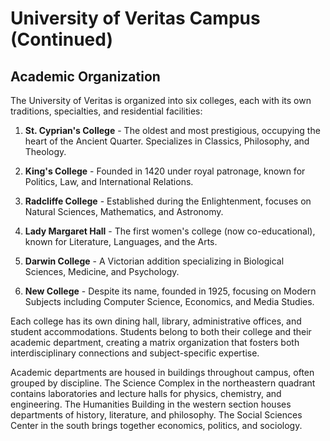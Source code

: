 # University of Veritas Campus (Continued)

## Academic Organization

The University of Veritas is organized into six colleges, each with its own traditions, specialties, and residential facilities:

1. **St. Cyprian's College** - The oldest and most prestigious, occupying the heart of the Ancient Quarter. Specializes in Classics, Philosophy, and Theology.

2. **King's College** - Founded in 1420 under royal patronage, known for Politics, Law, and International Relations.

3. **Radcliffe College** - Established during the Enlightenment, focuses on Natural Sciences, Mathematics, and Astronomy.

4. **Lady Margaret Hall** - The first women's college (now co-educational), known for Literature, Languages, and the Arts.

5. **Darwin College** - A Victorian addition specializing in Biological Sciences, Medicine, and Psychology.

6. **New College** - Despite its name, founded in 1925, focusing on Modern Subjects including Computer Science, Economics, and Media Studies.

Each college has its own dining hall, library, administrative offices, and student accommodations. Students belong to both their college and their academic department, creating a matrix organization that fosters both interdisciplinary connections and subject-specific expertise.

Academic departments are housed in buildings throughout campus, often grouped by discipline. The Science Complex in the northeastern quadrant contains laboratories and lecture halls for physics, chemistry, and engineering. The Humanities Building in the western section houses departments of history, literature, and philosophy. The Social Sciences Center in the south brings together economics, politics, and sociology.

